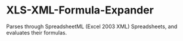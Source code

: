 XLS-XML-Formula-Expander
========================

Parses through SpreadsheetML (Excel 2003 XML) Spreadsheets, and evaluates their formulas.
